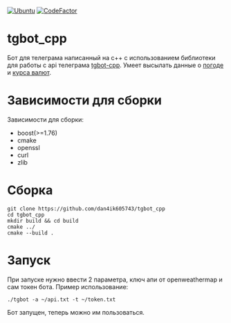 [![Ubuntu](https://github.com/dan4ik605743/tgbot_cpp/actions/workflows/ubuntu.yml/badge.svg)](https://github.com/dan4ik605743/tgbot_cpp/actions/workflows/ubuntu.yml)
[![CodeFactor](https://www.codefactor.io/repository/github/dan4ik605743/tgbot_cpp/badge/master)](https://www.codefactor.io/repository/github/dan4ik605743/tgbot_cpp/overview/master)

# tgbot_cpp

Бот для телеграма написанный на с++ с использованием библиотеки для работы с api телеграма <a href="https://github.com/reo7sp/tgbot-cpp">tgbot-cpp</a>.
Умеет высылать данные о <a href="https://openweathermap.org/">погоде</a> и <a href="https://www.cbr.ru/currency_base/daily/">курса валют</a>.

# Зависимости для сборки
Зависимости для сборки:
* boost(>=1.76) 
* cmake 
* openssl 
* curl 
* zlib 

# Сборка
```
git clone https://github.com/dan4ik605743/tgbot_cpp
cd tgbot_cpp
mkdir build && cd build
cmake ../
cmake --build .
```

# Запуск
При запуске нужно ввести 2 параметра, ключ апи от openweathermap и сам токен бота.
Пример использование:
```
./tgbot -a ~/api.txt -t ~/token.txt
```

Бот запущен, теперь можно им пользоваться.

